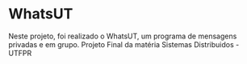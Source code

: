 # WhatsUT

Neste projeto, foi realizado o WhatsUT, um programa de mensagens privadas e em grupo.
Projeto Final da matéria Sistemas Distribuidos - UTFPR

